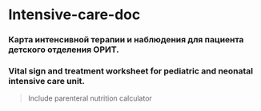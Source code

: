 # Intensive-care-doc

### Карта интенсивной терапии и наблюдения для пациента детского отделения ОРИТ.
### Vital sign and treatment worksheet for pediatric and neonatal intensive care unit.
> Include parenteral nutrition calculator

